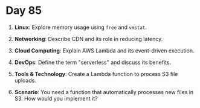 # Day 85


1. **Linux**: Explore memory usage using `free` and `vmstat`.

2. **Networking**: Describe CDN and its role in reducing latency.

3. **Cloud Computing**: Explain AWS Lambda and its event-driven execution.

4. **DevOps**: Define the term "serverless" and discuss its benefits.

5. **Tools & Technology**: Create a Lambda function to process S3 file uploads.

6. **Scenario**: You need a function that automatically processes new files in S3. How would you implement it?


